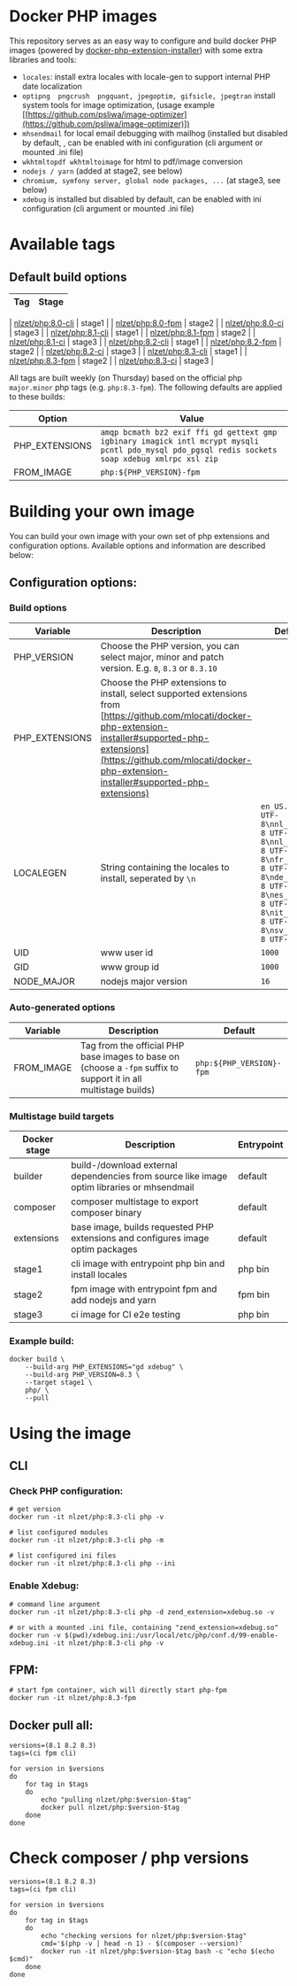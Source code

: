 # Docker PHP images
This repository serves as an easy way to configure and build docker PHP images (powered by [docker-php-extension-installer]([https://github.com/mlocati/docker-php-extension-installer](https://github.com/mlocati/docker-php-extension-installer))) with some extra libraries and tools:
* `locales`: install extra locales with locale-gen to support internal PHP date localization
* `optipng  pngcrush  pngquant, jpegoptim, gifsicle, jpegtran` install system tools for image optimization, (usage example [[https://github.com/psliwa/image-optimizer](https://github.com/psliwa/image-optimizer)])
* `mhsendmail` for local email debugging with mailhog (installed but disabled by default, , can be enabled with ini configuration (cli argument or mounted .ini file)
* `wkhtmltopdf wkhtmltoimage` for html to pdf/image conversion
* `nodejs / yarn` (added at stage2, see below)
* `chromium, symfony server, global node packages, ...` (at stage3, see below)
* `xdebug` is installed but disabled by default, can be enabled with ini configuration (cli argument or mounted .ini file)

# Available tags

## Default build options

| Tag                                                          | Stage |
|--------------------------------------------------------------|--|

| [nlzet/php:8.0-cli](https://hub.docker.com/r/nlzet/php/tags) | stage1 |
| [nlzet/php:8.0-fpm](https://hub.docker.com/r/nlzet/php/tags) | stage2 |
| [nlzet/php:8.0-ci](https://hub.docker.com/r/nlzet/php/tags)  | stage3 |
| [nlzet/php:8.1-cli](https://hub.docker.com/r/nlzet/php/tags) | stage1 |
| [nlzet/php:8.1-fpm](https://hub.docker.com/r/nlzet/php/tags) | stage2 |
| [nlzet/php:8.1-ci](https://hub.docker.com/r/nlzet/php/tags)  | stage3 |
| [nlzet/php:8.2-cli](https://hub.docker.com/r/nlzet/php/tags) | stage1 |
| [nlzet/php:8.2-fpm](https://hub.docker.com/r/nlzet/php/tags) | stage2 |
| [nlzet/php:8.2-ci](https://hub.docker.com/r/nlzet/php/tags)  | stage3 |
| [nlzet/php:8.3-cli](https://hub.docker.com/r/nlzet/php/tags) | stage1 |
| [nlzet/php:8.3-fpm](https://hub.docker.com/r/nlzet/php/tags) | stage2 |
| [nlzet/php:8.3-ci](https://hub.docker.com/r/nlzet/php/tags)  | stage3 |

All tags are built weekly (on Thursday) based on the official php `major.minor` php tags (e.g. `php:8.3-fpm`). The following defaults are applied to these builds:

| Option | Value                                                                                                                                            |
|--|--------------------------------------------------------------------------------------------------------------------------------------------------|
| PHP_EXTENSIONS | `amqp bcmath bz2 exif ffi gd gettext gmp igbinary imagick intl mcrypt mysqli pcntl pdo_mysql pdo_pgsql redis sockets soap xdebug xmlrpc xsl zip` |
| FROM_IMAGE | `php:${PHP_VERSION}-fpm`                                                                                                                         |
  
# Building your own image  

You can build your own image with your own set of php extensions and configuration options.
Available options and information are described below:

## Configuration options:  
  
### Build options

| Variable | Description                                                                                                                                                                                                                                     | Default | 
|--|-------------------------------------------------------------------------------------------------------------------------------------------------------------------------------------------------------------------------------------------------|--|
|PHP_VERSION| Choose the PHP version, you can select major, minor and patch version. E.g. `8`, `8.3` or `8.3.10`                                                                                                                                              | |
|PHP_EXTENSIONS| Choose the PHP extensions to install, select supported extensions from [https://github.com/mlocati/docker-php-extension-installer#supported-php-extensions](https://github.com/mlocati/docker-php-extension-installer#supported-php-extensions) | |
|LOCALEGEN| String containing the locales to install, seperated by `\n`                                                                                                                                                                                     |`en_US.UTF-8 UTF-8\nnl_NL.UTF-8 UTF-8\nnl_BE.UTF-8 UTF-8\nfr_FR.UTF-8 UTF-8\nde_DE.UTF-8 UTF-8\nes_ES.UTF-8 UTF-8\nit_IT.UTF-8 UTF-8\nsv_SE.UTF-8 UTF-8`|
|UID| www user id                                                                                                                                                                                                                                     | `1000` |
|GID| www group id                                                                                                                                                                                                                                    | `1000` |
|NODE_MAJOR| nodejs major version                                                                                                                                                                                                                            | `16` |

### Auto-generated options

| Variable | Description | Default | 
|--|--|--|
|FROM_IMAGE|Tag from the official PHP base images to base on (choose a `-fpm` suffix to support it in all multistage builds) | `php:${PHP_VERSION}-fpm`|

### Multistage build targets

| Docker stage | Description | Entrypoint |
|--|--|--| 
| builder | build-/download external dependencies from source like image optim libraries or mhsendmail | default |
| composer | composer multistage to export composer binary | default |
| extensions | base image, builds requested PHP extensions and configures image optim packages | default |
| stage1 | cli image with entrypoint php bin and install locales | php bin |
| stage2 | fpm image with entrypoint fpm and add nodejs and yarn | fpm bin |
| stage3 | ci image for CI e2e testing | php bin |
  
### Example build:

    docker build \
	    --build-arg PHP_EXTENSIONS="gd xdebug" \
	    --build-arg PHP_VERSION=8.3 \
	    --target stage1 \
	    php/ \
	    --pull

# Using the image

## CLI

### Check PHP configuration:

    # get version
    docker run -it nlzet/php:8.3-cli php -v
    
    # list configured modules
    docker run -it nlzet/php:8.3-cli php -m
    
    # list configured ini files
    docker run -it nlzet/php:8.3-cli php --ini
    
### Enable Xdebug:
    
    # command line argument
    docker run -it nlzet/php:8.3-cli php -d zend_extension=xdebug.so -v
    
    # or with a mounted .ini file, containing "zend_extension=xdebug.so"
    docker run -v $(pwd)/xdebug.ini:/usr/local/etc/php/conf.d/99-enable-xdebug.ini -it nlzet/php:8.3-cli php -v
    
## FPM:
    
    # start fpm container, wich will directly start php-fpm
    docker run -it nlzet/php:8.3-fpm    

## Docker pull all:

    versions=(8.1 8.2 8.3)
    tags=(ci fpm cli)

    for version in $versions
    do
        for tag in $tags
        do
            echo "pulling nlzet/php:$version-$tag"
            docker pull nlzet/php:$version-$tag
        done
    done

# Check composer / php versions

    versions=(8.1 8.2 8.3)
    tags=(ci fpm cli)

    for version in $versions
    do
        for tag in $tags
        do
            echo "checking versions for nlzet/php:$version-$tag"
            cmd='$(php -v | head -n 1) - $(composer --version)'
            docker run -it nlzet/php:$version-$tag bash -c "echo $(echo $cmd)"
        done
    done
